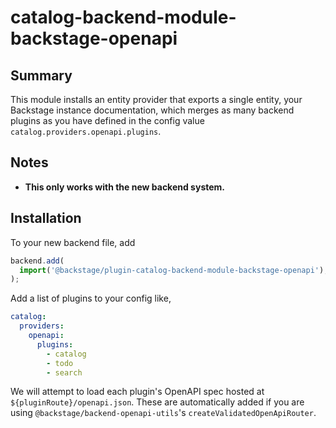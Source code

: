 # catalog-backend-module-backstage-openapi

## Summary

This module installs an entity provider that exports a single entity, your Backstage instance documentation, which merges as many backend plugins as you have defined in the config value `catalog.providers.openapi.plugins`.

## Notes

- **This only works with the new backend system.**

## Installation

To your new backend file, add

```ts title="packages/backend/src/index.ts"
backend.add(
  import('@backstage/plugin-catalog-backend-module-backstage-openapi'),
);
```

Add a list of plugins to your config like,

```yaml title="app-config.yaml"
catalog:
  providers:
    openapi:
      plugins:
        - catalog
        - todo
        - search
```

We will attempt to load each plugin's OpenAPI spec hosted at `${pluginRoute}/openapi.json`. These are automatically added if you are using `@backstage/backend-openapi-utils`'s `createValidatedOpenApiRouter`.
